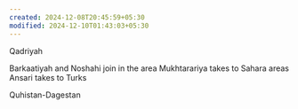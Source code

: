 ```yaml
---
created: 2024-12-08T20:45:59+05:30
modified: 2024-12-10T01:43:03+05:30
---
```


Qadriyah

Barkaatiyah and Noshahi join in the area
Mukhtarariya takes to Sahara areas
Ansari takes to Turks

Quhistan-Dagestan

